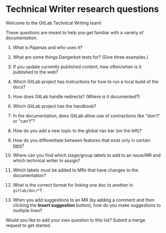 # Technical Writer research questions

Welcome to the GitLab Technical Writing team!

These questions are meant to help you get familiar with a variety of documentation.

1. What is Pajamas and who uses it?

1. What are some things Dangerbot tests for? (Give three examples.)

1. If you update currently published content, how often/when is it published to the web?

1. Which GitLab project has instructions for how to run a local build of the docs?

1. How does GitLab handle redirects? (Where is it documented?)

1. Which GitLab project has the handbook?

1. In the documentation, does GitLab allow use of contractions like "don't" or "can't"?

1. How do you add a new topic to the global nav bar (on the left)?

1. How do you differentiate between features that exist only in certain [tiers](https://about.gitlab.com/handbook/marketing/product-marketing/tiers/)?

1. Where can you find which stage/group labels to add to an issue/MR and which technical writer to assign?

1. Which labels must be added to MRs that have changes to the documentation?

1. What is the correct format for linking one doc to another in `gitlab/doc/*`?

1. When you add suggestions to an MR (by adding a comment and then clicking the **Insert suggestion** button), how do you make suggestions to multiple lines?

Would you like to add your own question to this list? Submit a merge request to get started.
